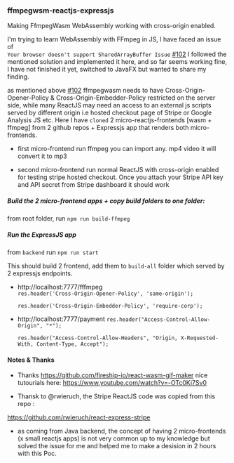 ### ffmpegwsm-reactjs-expressjs

Making FfmpegWasm WebAssembly working with cross-origin enabled.

I'm trying to learn WebAssembly with FFmpeg in JS,  I have faced an issue of  
`Your browser doesn't support SharedArrayBuffer Issue` [#102](https://github.com/ffmpegwasm/ffmpeg.wasm/issues/102 "#102")
I followed the mentioned solution and implemented it here, and  so far seems working fine,  I have not finished it yet,
switched to JavaFX but wanted to share my finding.


as mentioned above  [#102](https://github.com/ffmpegwasm/ffmpeg.wasm/issues/102 "#102") 
ffmpegwasm needs to have Cross-Origin-Opener-Policy &amp; Cross-Origin-Embedder-Policy restricted on the server side, 
while many ReactJS may need an access to an external js scripts served by different origin i.e hosted checkout page of Stripe  or Google Analysis JS etc.
Here I have `cloned` 2 micro-reactjs-frontends [wasm + ffmpeg]  from 2 github repos  + Expressjs app that renders both micro-frontends.

* first micro-frontend run ffmpeg 
you can import any. mp4 video it will convert it to mp3

* second micro-frontend run normal ReactJS with cross-origin enabled for testing  stripe hosted checkout.
Once you attach your Stripe API key and API secret from Stripe dashboard it should work 

##### Build the 2 micro-frontend apps + copy build folders to one folder: 
from root folder, run `npm run build-ffmpeg`
##### Run the ExpressJS app 
from `backend`  run `npm run start` 

This should build 2 frontend, add them to `build-all` folder which served by 2 expressjs endpoints.


* http://localhost:7777/fffmpeg  
  `res.header('Cross-Origin-Opener-Policy', 'same-origin');`
  
  `res.header('Cross-Origin-Embedder-Policy', 'require-corp'); `
  
* http://localhost:7777/payment
  `res.header("Access-Control-Allow-Origin", "*");`
  
  `res.header("Access-Control-Allow-Headers", "Origin, X-Requested-With, Content-Type, Accept");`
  

#### Notes & Thanks
* Thanks https://github.com/fireship-io/react-wasm-gif-maker 
nice tutourials here:
https://www.youtube.com/watch?v=-OTc0Ki7Sv0 
 
* Thansk to  @rwieruch, the Stripe ReactJS code was copied from this repo  :

https://github.com/rwieruch/react-express-stripe

* as coming from Java backend, the concept of having 2 micro-frontends 
(x small reactjs apps) is not very common up to my knowledge but solved the issue for me and helped me to make a desision in 2 hours with this Poc.
